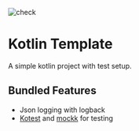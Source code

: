 ![check](https://github.com/rp199/kotlin-template/actions/workflows/check.yml/badge.svg)

# Kotlin Template

A simple kotlin project with test setup.

## Bundled Features

* Json logging with logback
* [Kotest](https://kotest.io/docs/assertions/collection-matchers.html) and [mockk](https://mockk.io/) for testing
